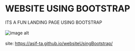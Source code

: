  # WEBSITE USING BOOTSTRAP

ITS A FUN LANDING PAGE USING BOOTSTRAP  <br> <br>
![image alt](https://github.com/asif-ta/personalPortfolio/blob/7c5c95fc9e78aaa7bc896892f7dce0cc6e3a9b77/personalPortfolioPictureForREADE.png) <br> <br>
site:
https://asif-ta.github.io/websiteUsingBootstrap/
